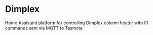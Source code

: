 # Dimplex
Home Assistant platform for controlling Dimplex column heater with IR commands sent via MQTT to Tasmota
